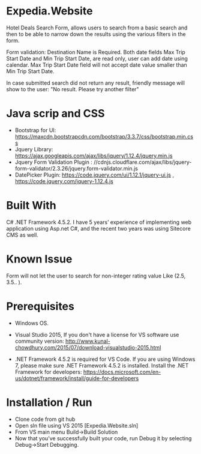 # Expedia.Website
Hotel Deals Search Form, allows users to search from a basic search and then to be able to narrow 
down the results using the various filters in the form.

Form validation:
Destination Name is Required.
Both date fields Max Trip Start Date and Min Trip Start Date, are read only, user can add date using calendar.
Max Trip Start Date field will not accept date value smaller than Min Trip Start Date.

In case submitted search did not return any result, friendly message will show to the user: "No result. Please try another filter"

# Java scrip and CSS  
- Bootstrap for UI: https://maxcdn.bootstrapcdn.com/bootstrap/3.3.7/css/bootstrap.min.css
- Jquery Library:  https://ajax.googleapis.com/ajax/libs/jquery/1.12.4/jquery.min.js
- Jquery Form Validation Plugin : //cdnjs.cloudflare.com/ajax/libs/jquery-form-validator/2.3.26/jquery.form-validator.min.js
- DatePicker Plugin: https://code.jquery.com/ui/1.12.1/jquery-ui.js , https://code.jquery.com/jquery-1.12.4.js

# Built With
C# .NET Framework 4.5.2.
I have 5 years’ experience of implementing web application using Asp.net C#, and the recent two years was using Sitecore CMS as well.

# Known Issue 
Form will not let the user to search for non-integer rating value Like (2.5, 3.5.. ).

# Prerequisites
- Windows OS. 

- Visual Studio 2015, If you don't have a license for VS software use community version:
http://www.kunal-chowdhury.com/2015/07/download-visualstudio-2015.html

- .NET Framework 4.5.2 is required for VS Code. If you are using Windows 7, please make sure .NET Framework 4.5.2 is installed.
Install the .NET Framework for developers:
https://docs.microsoft.com/en-us/dotnet/framework/install/guide-for-developers

# Installation / Run
- Clone code from git hub
- Open sln file using VS 2015  [Expedia.Website.sln]
- From VS main menu Build->Build Solution 
- Now that you’ve successfully built your code, run Debug it by selecting Debug->Start Debugging.
